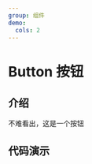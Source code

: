 ```yaml
---
group: 组件
demo:
  cols: 2
---
```


# Button 按钮

## 介绍

不难看出，这是一个按钮

## 代码演示

<code src="./demos/demo0.tsx"></code>
<code src="./demos/demo1.tsx"></code>
<code src="./demos/demo2.tsx"></code>
<code src="./demos/demo3.tsx"></code>
<code src="./demos/demo4.tsx"></code>
<code src="./demos/demo5.tsx"></code>
<code src="./demos/demo6.tsx"></code>
<code src="./demos/demo7.tsx"></code>
